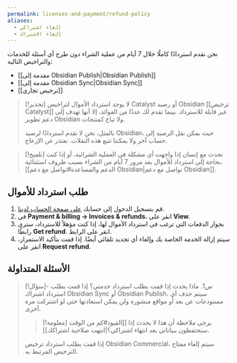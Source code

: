 ```yaml
---
permalink: licenses-and-payment/refund-policy
aliases:
  - إلغاء اشتراكي
  - إلغاء الاشتراك
---
```


نحن نقدم استردادًا كاملًا خلال 7 أيام من عملية الشراء دون طرح أي أسئلة للخدمات والتراخيص التالية:

- [[مقدمة إلى Obsidian Publish|Obsidian Publish]]
- [[مقدمة إلى Obsidian Sync|Obsidian Sync]]
- [[ترخيص تجاري]]

> [!تحذير] لا يوجد استرداد الأموال لتراخيص Catalyst أو رصيد Obsidian
> [[ترخيص Catalyst]] غير قابلة للاسترداد. بينما تقدم لك عددًا من الفوائد، إلا أنها تهدف إلى دعم تطوير Obsidian ولا تباع كمنتجات.
>
> بالمثل، نحن لا نقدم استردادًا لرصيد Obsidian، حيث يمكن نقل الرصيد إلى حساب آخر ولا يمكننا تتبع هذه النقلات. نعتذر عن الإزعاج.

> [!تلميح] تحدث مع إنسان
> إذا واجهت أي مشكلة في العملية الشرائية، أو إذا كنت بحاجة إلى استرداد للأموال بعد مرور 7 أيام من الشراء بسبب ظروف استثنائية، [[الدعم والمساعدة#تواصل مع دعم Obsidian|تواصل مع دعم Obsidian]].

## طلب استرداد للأموال

1. قم بتسجيل الدخول إلى حسابك [على صفحة الحساب لدينا](https://obsidian.md/account).
2. في **Payment & billing → Invoices & refunds**، انقر على **View**.
3. بجوار الدفعات التي ترغب في استرداد الأموال لها، إذا كنت مؤهلاً للاسترداد، سترى رابطًا **Get refund**. انقر على الرابط.
4. سيتم إزالة الخدمة الخاصة بك وإلغاء أي تجديد تلقائي أيضًا. إذا قمت بتأكيد الاستمرار، انقر على **Request refund**.

## الأسئلة المتداولة

> [!سؤال]- س1. ماذا يحدث إذا قمت بطلب استرداد خدمتي؟
> إذا قمت بطلب استرداد اشتراك Obsidian Sync أو Obsidian Publish، سيتم حذف أي مستودعات عن بعد أو مواقع منشورة ولن يمكن استعادتها حتى لو اشتركت مرة أخرى.
>
> > [!معلومة] يرجى ملاحظة أن هذا لا يحدث إذا [[القيود#كم من الوقت ستحتفظون ببياناتي بعد انتهاء اشتراكي؟|انتهت صلاحية اشتراكك]].
>
> إذا قمت بطلب استرداد ترخيص Obsidian Commercial، سيتم إلغاء مفتاح الترخيص المرتبط به.
